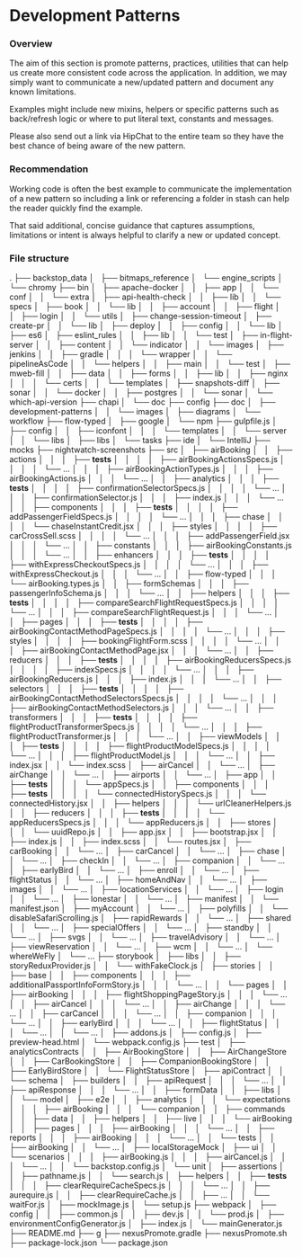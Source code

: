 # Development Patterns

### Overview

The aim of this section is promote patterns, practices, utilities that can help us create more consistent code across the application. In addition, we may simply want to communicate a new/updated pattern and document any known limitations.

Examples might include new mixins, helpers or specific patterns such as back/refresh logic or where to put literal text, constants and messages.

Please also send out a link via HipChat to the entire team so they have the best chance of being aware of the new pattern.

### Recommendation

Working code is often the best example to communicate the implementation of a new pattern so including a link or referencing a folder in stash can help the reader quickly find the example.

That said additional, concise guidance that captures assumptions, limitations or intent is always helpful to clarify a new or updated concept.

### File structure

.
├── backstop_data
│   ├── bitmaps_reference
│   └── engine_scripts
│   └── chromy
├── bin
│   ├── apache-docker
│   │   ├── app
│   │   └── conf
│   │   └── extra
│   ├── api-health-check
│   │   ├── lib
│   │   └── specs
│   ├── book
│   │   └── lib
│   │   ├── account
│   │   ├── flight
│   │   ├── login
│   │   └── utils
│   ├── change-session-timeout
│   ├── create-pr
│   │   └── lib
│   ├── deploy
│   │   ├── config
│   │   └── lib
│   ├── es6
│   ├── eslint_rules
│   │   ├── lib
│   │   └── test
│   ├── in-flight-server
│   │   ├── content
│   │   └── indicator
│   │   └── images
│   ├── jenkins
│   │   ├── gradle
│   │   │   └── wrapper
│   │   └── pipelineAsCode
│   │   └── helpers
│   │   ├── main
│   │   └── test
│   ├── mweb-fill
│   │   ├── data
│   │   ├── forms
│   │   ├── lib
│   │   ├── nginx
│   │   │   └── certs
│   │   └── templates
│   ├── snapshots-diff
│   ├── sonar
│   │   └── docker
│   │   ├── postgres
│   │   └── sonar
│   └── which-api-version
├── chapi
│   └── doc
├── config
├── doc
│   ├── development-patterns
│   │   └── images
│   ├── diagrams
│   └── workflow
├── flow-typed
│   ├── google
│   └── npm
├── gulpfile.js
│   ├── config
│   │   ├── iconfont
│   │   │   └── templates
│   │   └── server
│   │   └── libs
│   ├── libs
│   └── tasks
├── ide
│   └── IntelliJ
├── mocks
├── nightwatch-screenshots
├── src
│   ├── airBooking
│   │   ├── actions
│   │   │   ├── **tests**
│   │   │   │   ├── airBookingActionsSpecs.js
│   │   │   │   └── ...
│   │   │   ├── airBookingActionTypes.js
│   │   │   ├── airBookingActions.js
│   │   │   └── ...
│   │   ├── analytics
│   │   │   ├── **tests**
│   │   │   │   ├── confirmationSelectorSpecs.js
│   │   │   │   └── ...
│   │   │   ├── confirmationSelector.js
│   │   │   ├── index.js
│   │   │   └── ...
│   │   ├── components
│   │   │   ├── **tests**
│   │   │   │   ├── addPassengerFieldSpecs.js
│   │   │   │   └── ...
│   │   │   ├── chase
│   │   │   │   └── chaseInstantCredit.jsx
│   │   │   ├── styles
│   │   │   │   ├── carCrossSell.scss
│   │   │   │   └── ...
│   │   │   ├── addPassengerField.jsx
│   │   │   └── ...
│   │   ├── constants
│   │   │   ├── airBookingConstants.js
│   │   │   └── ...
│   │   ├── enhancers
│   │   │   ├── **tests**
│   │   │   │   ├── withExpressCheckoutSpecs.js
│   │   │   │   └── ...
│   │   │   ├── withExpressCheckout.js
│   │   │   └── ...
│   │   ├── flow-typed
│   │   │   └── airBooking.types.js
│   │   ├── formSchemas
│   │   │   ├── passengerInfoSchema.js
│   │   │   └── ...
│   │   ├── helpers
│   │   │   ├── **tests**
│   │   │   │   ├── compareSearchFlightRequestSpecs.js
│   │   │   │   └── ...
│   │   │   ├── compareSearchFlightRequest.js
│   │   │   └── ...
│   │   ├── pages
│   │   │   ├── **tests**
│   │   │   │   ├── airBookingContactMethodPageSpecs.js
│   │   │   │   └── ...
│   │   │   ├── styles
│   │   │   │   ├── bookingFlightForm.scss
│   │   │   │   └── ...
│   │   │   ├── airBookingContactMethodPage.jsx
│   │   │   └── ...
│   │   ├── reducers
│   │   │   ├── **tests**
│   │   │   │   ├── airBookingReducersSpecs.js
│   │   │   │   ├── indexSpecs.js
│   │   │   │   └── ...
│   │   │   ├── airBookingReducers.js
│   │   │   ├── index.js
│   │   │   └── ...
│   │   ├── selectors
│   │   │   ├── **tests**
│   │   │   │   ├── airBookingContactMethodSelectorsSpecs.js
│   │   │   │   └── ...
│   │   │   ├── airBookingContactMethodSelectors.js
│   │   │   └── ...
│   │   ├── transformers
│   │   │   ├── **tests**
│   │   │   │   ├── flightProductTransformerSpecs.js
│   │   │   │   └── ...
│   │   │   ├── flightProductTransformer.js
│   │   │   └── ...
│   │   ├── viewModels
│   │   │   ├── **tests**
│   │   │   │   ├── flightProductModelSpecs.js
│   │   │   │   └── ...
│   │   │   ├── flightProductModel.js
│   │   │   └── ...
│   │   ├── index.jsx
│   │   └── index.scss
│   ├── airCancel
│   │   └── ...
│   ├── airChange
│   │   └── ...
│   ├── airports
│   │   └── ...
│   ├── app
│   │   ├── **tests**
│   │   │   └── appSpecs.js
│   │   ├── components
│   │   │   ├── **tests**
│   │   │   │   └── connectedHistorySpecs.js
│   │   │   └── connectedHistory.jsx
│   │   ├── helpers
│   │   │   └── urlCleanerHelpers.js
│   │   ├── reducers
│   │   │   ├── **tests**
│   │   │   │   └── appReducersSpecs.js
│   │   │   └── appReducers.js
│   │   ├── stores
│   │   │   └── uuidRepo.js
│   │   ├── app.jsx
│   │   ├── bootstrap.jsx
│   │   ├── index.js
│   │   ├── index.scss
│   │   └── routes.jsx
│   ├── carBooking
│   │   └── ...
│   ├── carCancel
│   │   └── ...
│   ├── chase
│   │   └── ...
│   ├── checkIn
│   │   └── ...
│   ├── companion
│   │   └── ...
│   ├── earlyBird
│   │   └── ...
│   ├── enroll
│   │   └── ...
│   ├── flightStatus
│   │   └── ...
│   ├── homeAndNav
│   │   └── ...
│   ├── images
│   │   └── ...
│   ├── locationServices
│   │   └── ...
│   ├── login
│   │   └── ...
│   ├── lonestar
│   │   └── ...
│   ├── manifest
│   │   └── manifest.json
│   ├── myAccount
│   │   └── ...
│   ├── polyfills
│   │   └── disableSafariScrolling.js
│   ├── rapidRewards
│   │   └── ...
│   ├── shared
│   │   └── ...
│   ├── specialOffers
│   │   └── ...
│   ├── standby
│   │   └── ...
│   ├── svgs
│   │   └── ...
│   ├── travelAdvisory
│   │   └── ...
│   ├── viewReservation
│   │   └── ...
│   ├── wcm
│   │   └── ...
│   └── whereWeFly
│   └── ...
├── storybook
│   ├── libs
│   │   ├── storyReduxProvider.js
│   │   └── withFakeClock.js
│   ├── stories
│   │   ├── base
│   │   ├── components
│   │   │   ├── additionalPassportInfoFormStory.js
│   │   │   └── ...
│   │   └── pages
│   │   ├── airBooking
│   │   │   ├── flightShoppingPageStory.js
│   │   │   └── ...
│   │   ├── airCancel
│   │   │   └── ...
│   │   ├── airChange
│   │   │   └── ...
│   │   ├── carCancel
│   │   │   └── ...
│   │   ├── companion
│   │   │   └── ...
│   │   ├── earlyBird
│   │   │   └── ...
│   │   ├── flightStatus
│   │   │   └── ...
│   │   └── ...
│   ├── addons.js
│   ├── config.js
│   ├── preview-head.html
│   └── webpack.config.js
├── test
│   ├── analyticsContracts
│   │   ├── AirBookingStore
│   │   ├── AirChangeStore
│   │   ├── CarBookingStore
│   │   ├── CompanionBookingStore
│   │   ├── EarlyBirdStore
│   │   └── FlightStatusStore
│   ├── apiContract
│   │   └── schema
│   ├── builders
│   │   ├── apiRequest
│   │   │   └── ...
│   │   ├── apiResponse
│   │   │   └── ...
│   │   ├── formData
│   │   ├── libs
│   │   └── model
│   ├── e2e
│   │   ├── analytics
│   │   │   └── expectations
│   │   │   ├── airBooking
│   │   │   └── companion
│   │   ├── commands
│   │   ├── data
│   │   ├── helpers
│   │   ├── live
│   │   │   └── airBooking
│   │   ├── pages
│   │   │   ├── airBooking
│   │   │   └── ...
│   │   ├── reports
│   │   │   ├── airBooking
│   │   │   └── ...
│   │   └── tests
│   │   ├── airBooking
│   │   └── ...
│   ├── localStorageMock
│   ├── ui
│   │   └── scenarios
│   │   │   ├── airBooking.js
│   │   │   ├── airCancel.js
│   │   │   └── ...
│   │   └── backstop.config.js
│   └── unit
│   ├── assertions
│   │   ├── pathname.js
│   │   └── search.js
│   ├── helpers
│   │   ├── **tests**
│   │   │   ├── clearRequireCacheSpecs.js
│   │   │   └── ...
│   │   ├── aurequire.js
│   │   ├── clearRequireCache.js
│   │   ├── ...
│   │   └── waitFor.js
│   ├── mockImage.js
│   └── setup.js
├── webpack
│   ├── config
│   │   ├── common.js
│   │   ├── dev.js
│   │   └── prod.js
│   ├── environmentConfigGenerator.js
│   ├── index.js
│   └── mainGenerator.js
├── README.md
├── g
├── nexusPromote.gradle
├── nexusPromote.sh
├── package-lock.json
└── package.json
